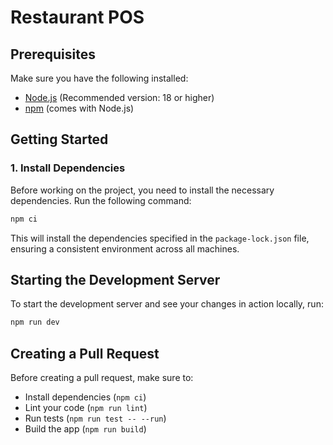 # Restaurant POS

## Prerequisites

Make sure you have the following installed:

- [Node.js](https://nodejs.org/) (Recommended version: 18 or higher)
- [npm](https://www.npmjs.com/) (comes with Node.js)

## Getting Started

### 1. Install Dependencies

Before working on the project, you need to install the necessary dependencies. Run the following command:

```bash
npm ci
```

This will install the dependencies specified in the `package-lock.json` file, ensuring a consistent environment across all machines.

## Starting the Development Server

To start the development server and see your changes in action locally, run:

```bash
npm run dev
```

## Creating a Pull Request

Before creating a pull request, make sure to:

- Install dependencies (`npm ci`)
- Lint your code (`npm run lint`)
- Run tests (`npm run test -- --run`)
- Build the app (`npm run build`)